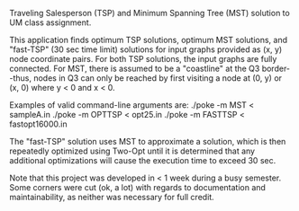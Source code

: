 Traveling Salesperson (TSP) and Minimum Spanning Tree (MST) solution to UM class assignment.

This application finds optimum TSP solutions, optimum MST solutions, and "fast-TSP" (30 sec time limit) solutions for input graphs provided as (x, y) node coordinate pairs. For both TSP solutions, the input graphs are fully connected. For MST, there is assumed to be a "coastline" at the Q3 border--thus, nodes in Q3 can only be reached by first visiting a node at (0, y) or (x, 0) where y < 0 and x < 0.

Examples of valid command-line arguments are:
./poke -m MST < sampleA.in
./poke -m OPTTSP < opt25.in
./poke -m FASTTSP < fastopt16000.in

The "fast-TSP" solution uses MST to approximate a solution, which is then repeatedly optimized using Two-Opt until it is determined that any additional optimizations will cause the execution time to exceed 30 sec.

Note that this project was developed in < 1 week during a busy semester. Some corners were cut (ok, a lot) with regards to documentation and maintainability, as neither was necessary for full credit.
